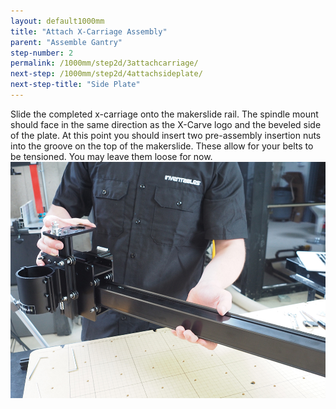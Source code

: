 ```yaml
---
layout: default1000mm
title: "Attach X-Carriage Assembly"
parent: "Assemble Gantry"
step-number: 2
permalink: /1000mm/step2d/3attachcarriage/
next-step: /1000mm/step2d/4attachsideplate/
next-step-title: "Side Plate"
---
```



Slide the completed x-carriage onto the makerslide rail. The spindle mount should face in the same direction as the X-Carve logo and the beveled side of the plate. At this point you should insert two pre-assembly insertion nuts into the groove on the top of the makerslide. These allow for your belts to be tensioned. You may leave them loose for now.
<img src="../../step2/photo/P4210438jpg02.jpg">
